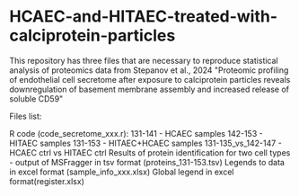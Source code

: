 # HCAEC-and-HITAEC-treated-with-calciprotein-particles
This repository has three files that are necessary to reproduce statistical analysis of proteomics data from  Stepanov et al., 2024 "Proteomic profiling of endothelial cell secretome after exposure to calciprotein particles reveals downregulation of basement membrane assembly and increased release of soluble CD59"

Files list:

R code (code_secretome_xxx.r):
   131-141 - HCAEC samples
   142-153 - HITAEC samples
   131-153 - HITAEC+HCAEC samples
   131-135_vs_142-147 - HCAEC ctrl vs HITAEC ctrl
Results of protein identification for two cell types - output of MSFragger in tsv format (proteins_131-153.tsv)
Legends to data in excel format (sample_info_xxx.xlsx)
Global legend in excel format(register.xlsx)
